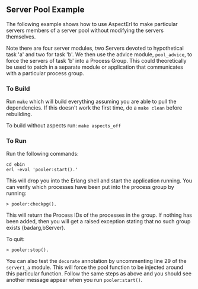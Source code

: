## Server Pool Example ##

The following example shows how to use AspectErl to make particular servers 
members of a server pool without modifying the servers themselves.

Note there are four server modules, two Servers devoted to hypothetical task 
'a' and two for task 'b'. We then use the advice module, `pool_advice`, to force
the servers of task 'b' into a Process Group. This could theoretically be used
to patch in a separate module or application that communicates with a 
particular process group.

### To Build ###

Run `make` which will build everything assuming you are able to pull the 
dependencies. If this doesn't work the first time, do a `make clean` before
rebuilding.

To build without aspects run: `make aspects_off`


### To Run ###

Run the following commands:

    cd ebin
    erl -eval 'pooler:start().'

This will drop you into the Erlang shell and start the application running. 
You can verify which processes have been put into the process group by running:

    > pooler:checkpg().

This will return the Process IDs of the processes in the group. If nothing has 
been added, then you will get a raised exception stating that no such group 
exists (badarg,bServer). 

To quit:

    > pooler:stop().

You can also test the `decorate` annotation by uncommenting line 29 of the 
`server1_a` module. This will force the pool function to be injected around 
this particular function. Follow the same steps as above and you should see
another message appear when you run `pooler:start()`.


